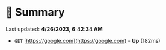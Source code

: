 # 📖 Summary
Last updated: **4/26/2023, 6:42:34 AM**

- `GET` [https://google.com](https://google.com) - **Up** (182ms)
